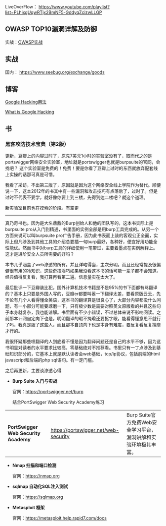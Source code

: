 LiveOverFlow： https://www.youtube.com/playlist?list=PLhixgUqwRTjx2BmNF5-GddyqZcizwLLGP

## OWASP TOP10漏洞详解及防御

实战：[OWASP实战](https://www.bilibili.com/video/BV13D4y1A7EP?spm_id_from=333.788.videopod.episodes&vd_source=69a3eecb8fce5149ffe1597cbbfc9364)

## 实战
国内：
https://www.seebug.org/exchange/goods

## 博客
[Google Hacking用法](https://cloud.tencent.com/developer/article/1677124?policyId=1003)

[What is Google Hacking](https://www.imperva.com/learn/application-security/google-dorking-hacking/)

## 书

### 黑客攻防技术宝典（第2版）
更新，豆瓣上的内容过时了，原先7美元1小时的实验室没有了，取而代之的是portswigger网络安全实验室，地址就是portswigger也就是burpsuite的官网，会找吧？ 这个实验室是免费的！免费！要是你看了豆瓣上过时的东西就放弃配套线上实操的话那可真是可惜。

我看了采访，不出第三版了，原因就是因为这个网络安全线上学院作为替代。顺便说一下，这本2012年的书其中有一些漏洞和攻击技巧有点落后了，过时了。但是过时不代表不要学，就好像你要上到三楼，先得到达二楼吧？就这个道理。

新实验室目前也在摸索的阶段。有空更

---------------------------------------------------------------------------------------------------------------------------------

真乃奇书也。因为是大名鼎鼎的Burp创始人和他的团队写的，这本书实际上是burpsuite pro从入门到精通，书里面的实例全部是用burp工具完成的。从另一个方面来说可以叫burpsuite pro广告手册，因为此书表面上装的客观公正全面，实际上但凡涉及到其他工具的介绍总要插一句burp最好，各种好，便宜好用功能全性能优。然而书中对burp工具的详细使用一笔带过，主要着墨点在实例解释上。这才是进阶安全人员所需要的好吗？

本书几乎涵盖了web渗透的所有。并且详略得当，主次分明。而且还经常提及很偏僻很有用的冷知识，这些奇技淫巧如果我没看这本书的话可能一辈子都不会知道。经典值得反复看，我打算再看第二遍。信息量实在太大了。

最后批评一下豆瓣装比犯，国外计算机技术书籍是不是95%的书下面都有骂翻译的？基本上只要是外国人写的，豆瓣er都要叫嚣一下翻译太差，要看原版云云，先不论有几个人看得懂全英语，这本书的翻译算是很良心了，大部分内容都没什么问题，有一小部分可能要琢磨一下，只有极少数是需要对照英文原版看的并且这些句子本身就复杂，我也能谅解。书里面有不少小错误，不过总体来说不影响阅读。之前那本计网自定向下也是，明明翻译的瑕不掩瑜还要抠字眼，能看得懂意思不就行了吗，我真是服了这些人，而且那本自顶向下也是本身有难度，要反复看反复揣摩才行的。

我很怀疑那些喷翻译的人到底看不懂是因为翻译问题还是自己的水平不够，因为这书明显对读者的水平要求比较高，零基础绝对不推荐看。书里只有一丁点涉及到基础知识部分的，它基本上就是默认读者会web基础，tcp/ip协议，包括前端的html javascript和后端的php sql语句。有一定门槛。

之后再更新，主要谈渗透心得

- **Burp Suite 入门与实战**
    
    官网：https://portswigger.net/burp
    
    结合PortSwigger Web Security Academy练习

|                                      |                                      |                                        |
| ------------------------------------ | ------------------------------------ | -------------------------------------- |
| **PortSwigger Web Security Academy** | https://portswigger.net/web-security | Burp Suite官方免费Web安全学习平台，漏洞讲解和实验环境极其丰富。 |
    
- **Nmap 扫描和端口检测**
    
    官网：https://nmap.org
    
- **sqlmap 自动化SQL注入测试**
    
    官网：https://sqlmap.org
    
- **Metasploit 框架**
    
    官网：https://metasploit.help.rapid7.com/docs